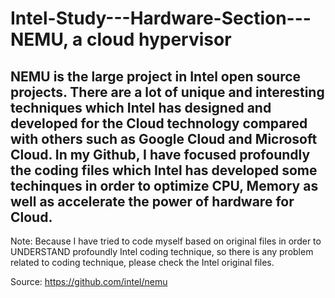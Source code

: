 # Intel-Study---Hardware-Section---NEMU, a cloud hypervisor

NEMU is the large project in Intel open source projects. There are a lot of unique and interesting techniques which Intel has designed and developed for the Cloud technology compared with others such as Google Cloud and Microsoft Cloud. In my Github, I have focused profoundly the coding files which Intel has developed some techinques in order to optimize CPU, Memory as well as accelerate the power of hardware for Cloud. 
--------------------------------------------------------------------------------------------------------------------------------------
Note: Because I have tried to code myself based on original files in order to UNDERSTAND profoundly Intel coding technique, so there is any problem related to coding technique, please check the Intel original files.

Source: https://github.com/intel/nemu
